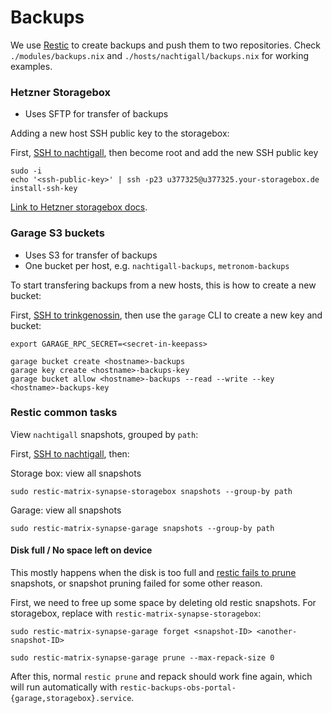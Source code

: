 # Backups

We use [Restic](https://restic.readthedocs.io/en/stable/) to create backups and push them to two repositories.
Check `./modules/backups.nix` and `./hosts/nachtigall/backups.nix` for working examples.

### Hetzner Storagebox

- Uses SFTP for transfer of backups

Adding a new host SSH public key to the storagebox:

First, [SSH to nachtigall](./administrative-access.md#ssh-access), then become root and add the new SSH public key

```
sudo -i
echo '<ssh-public-key>' | ssh -p23 u377325@u377325.your-storagebox.de install-ssh-key
```

[Link to Hetzner storagebox docs](https://docs.hetzner.com/robot/storage-box/backup-space-ssh-keys).

### Garage S3 buckets

- Uses S3 for transfer of backups
- One bucket per host, e.g. `nachtigall-backups`, `metronom-backups`

To start transfering backups from a new hosts, this is how to create a new bucket:

First, [SSH to trinkgenossin](./administrative-access.md#ssh-access), then use the `garage` CLI to create a new key and bucket:

```
export GARAGE_RPC_SECRET=<secret-in-keepass>

garage bucket create <hostname>-backups
garage key create <hostname>-backups-key
garage bucket allow <hostname>-backups --read --write --key <hostname>-backups-key
```

### Restic common tasks

View `nachtigall` snapshots, grouped by `path`:

First, [SSH to nachtigall](./administrative-access.md#ssh-access), then:

Storage box: view all snapshots

```
sudo restic-matrix-synapse-storagebox snapshots --group-by path
```

Garage: view all snapshots

```
sudo restic-matrix-synapse-garage snapshots --group-by path
```

#### Disk full / No space left on device

This mostly happens when the disk is too full and [restic fails to prune](https://restic.readthedocs.io/en/stable/060_forget.html#recovering-from-no-free-space-errors)
snapshots, or snapshot pruning failed for some other reason.

First, we need to free up some space by deleting old restic snapshots. For
storagebox, replace with `restic-matrix-synapse-storagebox`:

```
sudo restic-matrix-synapse-garage forget <snapshot-ID> <another-snapshot-ID>
```

```
sudo restic-matrix-synapse-garage prune --max-repack-size 0
```

After this, normal `restic prune` and repack should work fine again, which will
run automatically with `restic-backups-obs-portal-{garage,storagebox}.service`.
